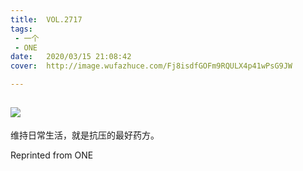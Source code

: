 ```yaml
---
title:	VOL.2717
tags:
 - 一个
 - ONE
date:	2020/03/15 21:08:42
cover:	http://image.wufazhuce.com/Fj8isdfGOFm9RQULX4p41wPsG9JW

---
```

![](http://image.wufazhuce.com/Fj8isdfGOFm9RQULX4p41wPsG9JW)
---

维持日常生活，就是抗压的最好药方。
 
Reprinted from ONE
